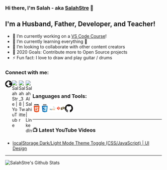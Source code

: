 ### Hi there, I'm Salah - aka [SalahStre][website] 👋

## I'm a Husband, Father, Developer, and Teacher!
- 🔭 I’m currently working on a [VS Code Course][website]!
- 🌱 I’m currently learning everything 🤣
- 👯 I’m looking to collaborate with other content creators
- 🥅 2020 Goals: Contribute more to Open Source projects
- ⚡ Fun fact: I love to draw and play guitar / drums

### Connect with me:

[<img align="left" alt="SalahAlSalahi.com" width="22px" src="https://raw.githubusercontent.com/iconic/open-iconic/master/svg/globe.svg" />][website]
[<img align="left" alt="SalahStre | YouTube" width="22px" src="https://cdn.jsdelivr.net/npm/simple-icons@v3/icons/youtube.svg" />][youtube]
[<img align="left" alt="Salah_38 | Twitter" width="22px" src="https://cdn.jsdelivr.net/npm/simple-icons@v3/icons/twitter.svg" />][twitter]
[<img align="left" alt="SalahAlSalahi | LinkedIn" width="22px" src="https://cdn.jsdelivr.net/npm/simple-icons@v3/icons/linkedin.svg" />][linkedin]

<br />

### Languages and Tools:


[<img align="left" alt="HTML5" width="26px" src="https://raw.githubusercontent.com/github/explore/80688e429a7d4ef2fca1e82350fe8e3517d3494d/topics/html/html.png" />][website]
[<img align="left" alt="CSS3" width="26px" src="https://raw.githubusercontent.com/github/explore/80688e429a7d4ef2fca1e82350fe8e3517d3494d/topics/css/css.png" />][website]
[<img align="left" alt="MySQL" width="26px" src="https://raw.githubusercontent.com/github/explore/80688e429a7d4ef2fca1e82350fe8e3517d3494d/topics/mysql/mysql.png" />][website]
[<img align="left" alt="Git" width="26px" src="https://raw.githubusercontent.com/github/explore/80688e429a7d4ef2fca1e82350fe8e3517d3494d/topics/git/git.png" />][website]
[<img align="left" alt="GitHub" width="26px" src="https://raw.githubusercontent.com/github/explore/78df643247d429f6cc873026c0622819ad797942/topics/github/github.png" />][website]


<br />
<br />

---

### 📺 Latest YouTube Videos
<!-- YOUTUBE:START -->

- [localStorage Dark/Light Mode Theme Toggle (CSS/JavaScript) | UI Design](#)
<!-- YOUTUBE:END -->

---

<img align="left" alt="SalahStre's Github Stats" src="https://github-readme-stats.vercel.app/api?username=codeSTACKr&show_icons=true&hide_border=true" />

[website]: https://salahalsalahi.000webhostapp.com
[twitter]: https://twitter.com/Salah_38
[youtube]: https://youtube.com/SalahStre
[linkedin]: https://www.linkedin.com/in/salah-alazzani-8316aa18a
